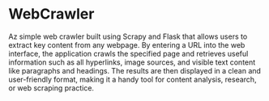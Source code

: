 # WebCrawler
 Az simple web crawler built using Scrapy and Flask that allows users to extract key content from any webpage. By entering a URL into the web interface, the application crawls the specified page and retrieves useful information such as all hyperlinks, image sources, and visible text content like paragraphs and headings. The results are then displayed in a clean and user-friendly format, making it a handy tool for content analysis, research, or web scraping practice.
